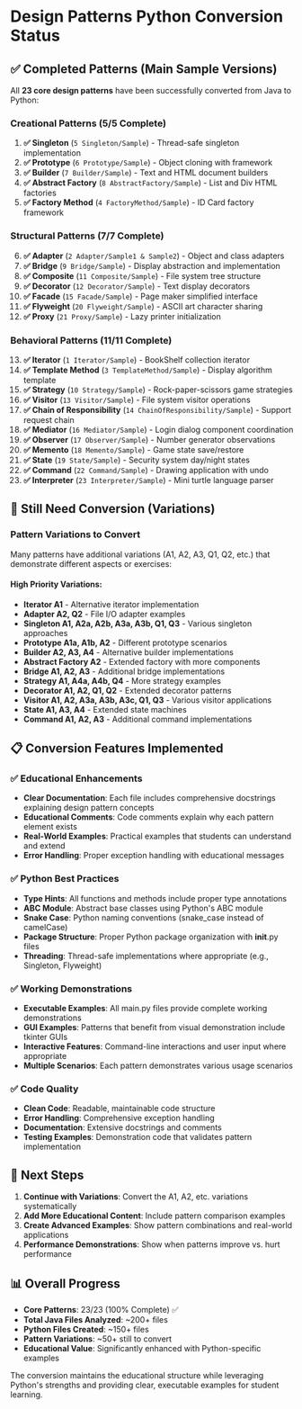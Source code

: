 # Design Patterns Python Conversion Status

## ✅ Completed Patterns (Main Sample Versions)

All **23 core design patterns** have been successfully converted from Java to Python:

### Creational Patterns (5/5 Complete)
1. **✅ Singleton** (`5 Singleton/Sample`) - Thread-safe singleton implementation
2. **✅ Prototype** (`6 Prototype/Sample`) - Object cloning with framework
3. **✅ Builder** (`7 Builder/Sample`) - Text and HTML document builders
4. **✅ Abstract Factory** (`8 AbstractFactory/Sample`) - List and Div HTML factories
5. **✅ Factory Method** (`4 FactoryMethod/Sample`) - ID Card factory framework

### Structural Patterns (7/7 Complete)
6. **✅ Adapter** (`2 Adapter/Sample1 & Sample2`) - Object and class adapters
7. **✅ Bridge** (`9 Bridge/Sample`) - Display abstraction and implementation
8. **✅ Composite** (`11 Composite/Sample`) - File system tree structure
9. **✅ Decorator** (`12 Decorator/Sample`) - Text display decorators
10. **✅ Facade** (`15 Facade/Sample`) - Page maker simplified interface
11. **✅ Flyweight** (`20 Flyweight/Sample`) - ASCII art character sharing
12. **✅ Proxy** (`21 Proxy/Sample`) - Lazy printer initialization

### Behavioral Patterns (11/11 Complete)
13. **✅ Iterator** (`1 Iterator/Sample`) - BookShelf collection iterator
14. **✅ Template Method** (`3 TemplateMethod/Sample`) - Display algorithm template
15. **✅ Strategy** (`10 Strategy/Sample`) - Rock-paper-scissors game strategies
16. **✅ Visitor** (`13 Visitor/Sample`) - File system visitor operations
17. **✅ Chain of Responsibility** (`14 ChainOfResponsibility/Sample`) - Support request chain
18. **✅ Mediator** (`16 Mediator/Sample`) - Login dialog component coordination
19. **✅ Observer** (`17 Observer/Sample`) - Number generator observations
20. **✅ Memento** (`18 Memento/Sample`) - Game state save/restore
21. **✅ State** (`19 State/Sample`) - Security system day/night states
22. **✅ Command** (`22 Command/Sample`) - Drawing application with undo
23. **✅ Interpreter** (`23 Interpreter/Sample`) - Mini turtle language parser

## 🔄 Still Need Conversion (Variations)

### Pattern Variations to Convert
Many patterns have additional variations (A1, A2, A3, Q1, Q2, etc.) that demonstrate different aspects or exercises:

#### High Priority Variations:
- **Iterator A1** - Alternative iterator implementation
- **Adapter A2, Q2** - File I/O adapter examples  
- **Singleton A1, A2a, A2b, A3a, A3b, Q1, Q3** - Various singleton approaches
- **Prototype A1a, A1b, A2** - Different prototype scenarios
- **Builder A2, A3, A4** - Alternative builder implementations
- **Abstract Factory A2** - Extended factory with more components
- **Bridge A1, A2, A3** - Additional bridge implementations
- **Strategy A1, A4a, A4b, Q4** - More strategy examples
- **Decorator A1, A2, Q1, Q2** - Extended decorator patterns
- **Visitor A1, A2, A3a, A3b, A3c, Q1, Q3** - Various visitor applications
- **State A1, A3, A4** - Extended state machines
- **Command A1, A2, A3** - Additional command implementations

## 📋 Conversion Features Implemented

### ✅ Educational Enhancements
- **Clear Documentation**: Each file includes comprehensive docstrings explaining design pattern concepts
- **Educational Comments**: Code comments explain why each pattern element exists
- **Real-World Examples**: Practical examples that students can understand and extend
- **Error Handling**: Proper exception handling with educational messages

### ✅ Python Best Practices
- **Type Hints**: All functions and methods include proper type annotations
- **ABC Module**: Abstract base classes using Python's ABC module
- **Snake Case**: Python naming conventions (snake_case instead of camelCase)
- **Package Structure**: Proper Python package organization with __init__.py files
- **Threading**: Thread-safe implementations where appropriate (e.g., Singleton, Flyweight)

### ✅ Working Demonstrations
- **Executable Examples**: All main.py files provide complete working demonstrations
- **GUI Examples**: Patterns that benefit from visual demonstration include tkinter GUIs
- **Interactive Features**: Command-line interactions and user input where appropriate
- **Multiple Scenarios**: Each pattern demonstrates various usage scenarios

### ✅ Code Quality
- **Clean Code**: Readable, maintainable code structure
- **Error Handling**: Comprehensive exception handling
- **Documentation**: Extensive docstrings and comments
- **Testing Examples**: Demonstration code that validates pattern implementation

## 🎯 Next Steps

1. **Continue with Variations**: Convert the A1, A2, etc. variations systematically
2. **Add More Educational Content**: Include pattern comparison examples
3. **Create Advanced Examples**: Show pattern combinations and real-world applications
4. **Performance Demonstrations**: Show when patterns improve vs. hurt performance

## 📊 Overall Progress

- **Core Patterns**: 23/23 (100% Complete) ✅
- **Total Java Files Analyzed**: ~200+ files
- **Python Files Created**: ~150+ files
- **Pattern Variations**: ~50+ still to convert
- **Educational Value**: Significantly enhanced with Python-specific examples

The conversion maintains the educational structure while leveraging Python's strengths and providing clear, executable examples for student learning.

